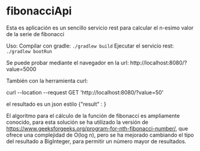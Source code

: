 # fibonacciApi

Esta es aplicación es un sencillo servicio rest para calcular el n-esimo valor de la serie de fibonacci

Uso:
Compilar con gradle: `./gradlew build`
Ejecutar el servicio rest: `./gradlew bootRun`

Se puede probar mediante el navegador en la url: http://localhost:8080/?value=5000

También con la herramienta curl:

curl --location --request GET 'http://localhost:8080/?value=50' 

el resultado es un json estilo {"result" : <valor resultado> }

El algoritmo para el cálculo de la función de fibonacci es ampliamente conocido, 
para esta solución se ha utilizado la versión de https://www.geeksforgeeks.org/program-for-nth-fibonacci-number/, 
que ofrece una complejidad de O(log n), pero se ha mejorado cambiando el tipo del resultado a BigInteger, 
para permitir un número mayor de resultados.